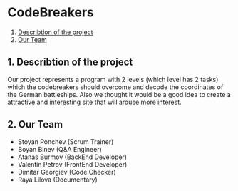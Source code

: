 # CodeBreakers

1. [Describtion of the project](#team)
2. [Our Team](#team)





<a name="team"></a>
## 1. Describtion of the project
 Our project represents a program with 2 levels (which level has 2 tasks) which the codebreakers should overcome and decode the coordinates of the German battleships. Also we thought it would be a good idea to create a attractive and interesting site that will arouse more interest.
 
## 2. Our Team
- Stoyan Ponchev (Scrum Trainer)
- Boyan Binev (Q&A Engineer)
- Atanas Burmov (BackEnd Developer)
- Valentin Petrov (FrontEnd Developer)
- Dimitar Georgiev (Code Checker)
- Raya Lilova (Documentary)

